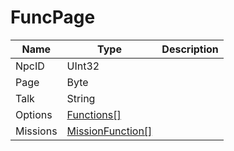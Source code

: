 # FuncPage

|Name|Type|Description|
|---|---|---|
|NpcID|UInt32|
|Page|Byte|
|Talk|String|
|Options|[Functions[]](./Functions.md)||
|Missions|[MissionFunction[]](./MissionFunction.md)||
